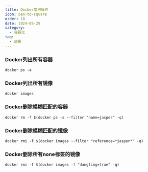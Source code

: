 ```yaml
---
title: Docker常用操作
icon: pen-to-square
order: 10
date: 2024-08-29
category:
  - 容器化
tag:
  - 部署
---
```


### Docker列出所有容器

```shell
docker ps -a
```

### Docker列出所有镜像

```shell
docker images
```

### Docker删除模糊匹配的容器

```shell
docker rm -f $(docker ps -a --filter "name=jasper" -q)
```

### Docker删除模糊匹配的镜像

```shell
docker rmi -f $(docker images --filter "reference=*jasper*" -q)
```

### Docker删除所有none标签的镜像

```shell
docker rmi -f $(docker images -f "dangling=true" -q)
```
